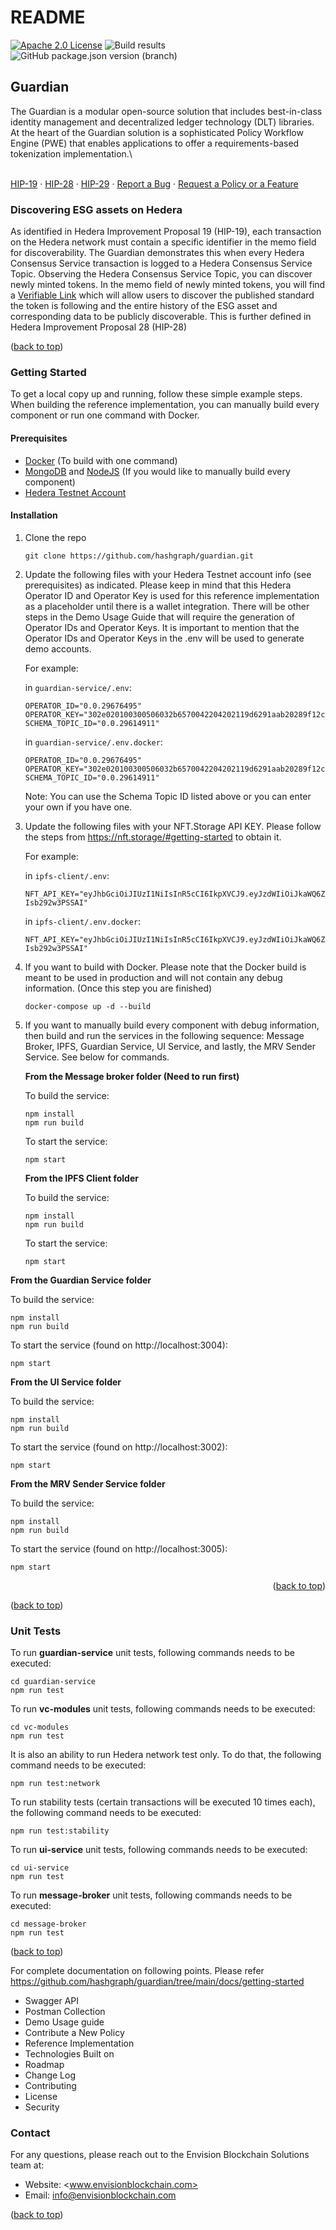 # README

[![Apache 2.0 License](https://img.shields.io/hexpm/l/apa)](LICENSE) ![Build results](https://github.com/hashgraph/guardian/actions/workflows/main.yml/badge.svg?branch=main) ![GitHub package.json version (branch)](https://img.shields.io/github/package-json/v/hashgraph/guardian/master/ui-service?label=version)

## Guardian

The Guardian is a modular open-source solution that includes best-in-class identity management and decentralized ledger technology (DLT) libraries. At the heart of the Guardian solution is a sophisticated Policy Workflow Engine (PWE) that enables applications to offer a requirements-based tokenization implementation.\


\
[HIP-19](https://github.com/hashgraph/hedera-improvement-proposal/blob/master/HIP/hip-19.md) · [HIP-28](https://github.com/hashgraph/hedera-improvement-proposal/blob/master/HIP/hip-28.md) · [HIP-29](https://github.com/hashgraph/hedera-improvement-proposal/blob/master/HIP/hip-29.md) · [Report a Bug](https://github.com/hashgraph/guardian/issues) · [Request a Policy or a Feature](https://github.com/hashgraph/guardian/issues)

### Discovering ESG assets on Hedera

As identified in Hedera Improvement Proposal 19 (HIP-19), each transaction on the Hedera network must contain a specific identifier in the memo field for discoverability. The Guardian demonstrates this when every Hedera Consensus Service transaction is logged to a Hedera Consensus Service Topic. Observing the Hedera Consensus Service Topic, you can discover newly minted tokens. In the memo field of newly minted tokens, you will find a [Verifiable Link](https://github.com/InterWorkAlliance/Sustainability/blob/2d07029cade3050d76f716034593cb067d1c4e7f/vem/supply/verification.md) which will allow users to discover the published standard the token is following and the entire history of the ESG asset and corresponding data to be publicly discoverable. This is further defined in Hedera Improvement Proposal 28 (HIP-28)

([back to top](broken-reference))

### Getting Started

To get a local copy up and running, follow these simple example steps. When building the reference implementation, you can manually build every component or run one command with Docker.

#### Prerequisites

* [Docker](https://www.docker.com) (To build with one command)
* [MongoDB](https://www.mongodb.com) and [NodeJS](https://nodejs.org) (If you would like to manually build every component)
* [Hedera Testnet Account](https://portal.hedera.com)

#### Installation

1.  Clone the repo

    ```
    git clone https://github.com/hashgraph/guardian.git
    ```
2.  Update the following files with your Hedera Testnet account info (see prerequisites) as indicated. Please keep in mind that this Hedera Operator ID and Operator Key is used for this reference implementation as a placeholder until there is a wallet integration. There will be other steps in the Demo Usage Guide that will require the generation of Operator IDs and Operator Keys. It is important to mention that the Operator IDs and Operator Keys in the .env will be used to generate demo accounts.

    For example:

    in `guardian-service/.env`:

    ```
    OPERATOR_ID="0.0.29676495"
    OPERATOR_KEY="302e020100300506032b6570042204202119d6291aab20289f12cdb27a0ae446d6b319054e3de81b03564532b8e03cad"
    SCHEMA_TOPIC_ID="0.0.29614911"
    ```

    in `guardian-service/.env.docker`:

    ```
    OPERATOR_ID="0.0.29676495"
    OPERATOR_KEY="302e020100300506032b6570042204202119d6291aab20289f12cdb27a0ae446d6b319054e3de81b03564532b8e03cad"
    SCHEMA_TOPIC_ID="0.0.29614911"
    ```

    Note: You can use the Schema Topic ID listed above or you can enter your own if you have one.

3. Update the following files with your NFT.Storage API KEY. Please follow the steps from https://nft.storage/#getting-started to obtain it.

   For example:

   in `ipfs-client/.env`:

   ```
   NFT_API_KEY="eyJhbGciOiJIUzI1NiIsInR5cCI6IkpXVCJ9.eyJzdWIiOiJkaWQ6ZXRocjoweGVhNzVBQzEwMmM2QTlCQjc4NDI5NDNlMmMzMUNEMzBmRUNmNUVmMTIiLCJpc3MiOiJuZnQtc3RvcmFnZSIsImlhdCI6MTY0MjQyODUxMDUzMywibmFtZSI6IklQRlMifQ.BjD1EJM1OBWmYClDbRoR1O9vrU3_5-Isb292w3PSSAI"
   ```

   in `ipfs-client/.env.docker`:

   ```
   NFT_API_KEY="eyJhbGciOiJIUzI1NiIsInR5cCI6IkpXVCJ9.eyJzdWIiOiJkaWQ6ZXRocjoweGVhNzVBQzEwMmM2QTlCQjc4NDI5NDNlMmMzMUNEMzBmRUNmNUVmMTIiLCJpc3MiOiJuZnQtc3RvcmFnZSIsImlhdCI6MTY0MjQyODUxMDUzMywibmFtZSI6IklQRlMifQ.BjD1EJM1OBWmYClDbRoR1O9vrU3_5-Isb292w3PSSAI"
   ``` 
4. If you want to build with Docker. Please note that the Docker build is meant to be used in production and will not contain any debug information. (Once this step you are finished)
   ```
   docker-compose up -d --build
   ```
5. If you want to manually build every component with debug information, then build and run the services in the following sequence: Message Broker, IPFS, Guardian Service, UI Service, and lastly, the MRV Sender Service. See below for commands.

    **From the Message broker folder (Need to run first)**

   To build the service:

   ```
   npm install
   npm run build
   ```

   To start the service:

   ```
   npm start
   ```

   **From the IPFS Client folder**

   To build the service:

   ```
   npm install
   npm run build
   ```

   To start the service:

   ```
   npm start
   ```
 
 **From the Guardian Service folder**

   To build the service:

   ```
   npm install
   npm run build
   ```

   To start the service (found on http://localhost:3004):

   ```
   npm start
   ```

   **From the UI Service folder**

   To build the service:

   ```
   npm install
   npm run build
   ```

   To start the service (found on http://localhost:3002):

   ```
   npm start
   ```

   **From the MRV Sender Service folder**

   To build the service:

   ```
   npm install
   npm run build
   ```

   To start the service (found on http://localhost:3005):

   ```
   npm start
   ```

<p align="right">(<a href="#top">back to top</a>)</p> 
  

([back to top](broken-reference))

### Unit Tests

To run **guardian-service** unit tests, following commands needs to be executed:

```
cd guardian-service 
npm run test
```

To run **vc-modules** unit tests, following commands needs to be executed:

```
cd vc-modules
npm run test
```

It is also an ability to run Hedera network test only. To do that, the following command needs to be executed:

```
npm run test:network
```

To run stability tests (certain transactions will be executed 10 times each), the following command needs to be executed:

```
npm run test:stability
```

To run **ui-service** unit tests, following commands needs to be executed:

```
cd ui-service
npm run test
```

To run **message-broker** unit tests, following commands needs to be executed:

```
cd message-broker
npm run test
```

([back to top](broken-reference))

For complete documentation on following points. Please refer https://github.com/hashgraph/guardian/tree/main/docs/getting-started

* Swagger API
* Postman Collection
* Demo Usage guide
* Contribute a New Policy
* Reference Implementation
* Technologies Built on
* Roadmap
* Change Log
* Contributing
* License
* Security
### Contact

For any questions, please reach out to the Envision Blockchain Solutions team at:

* Website: \<www.envisionblockchain.com>
* Email: [info@envisionblockchain.com](mailto:info@envisionblockchain.com)

([back to top](broken-reference))


[license-url]: https://github.com/hashgraph/guardian/blob/main/LICENSE
